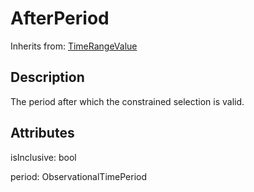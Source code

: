 
# AfterPeriod

Inherits from: [TimeRangeValue](TimeRangeValue.md)



## Description

The period after which the constrained selection is valid.


## Attributes

isInclusive: bool

period: ObservationalTimePeriod






